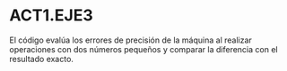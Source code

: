 # ACT1.EJE3
El código evalúa los errores de precisión de la máquina al realizar operaciones con dos números pequeños y comparar la diferencia con el resultado exacto.
